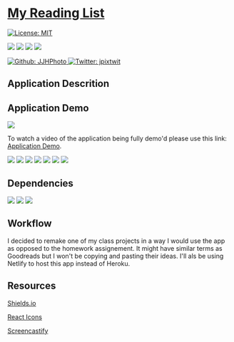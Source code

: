 # [My Reading List](...)

[![License: MIT](https://img.shields.io/badge/License-MIT-yellow.svg)](https://opensource.org/licenses/MIT)

<p>
    <img src="https://img.shields.io/github/repo-size/JJHPhoto/my-reading-list" />
    <img src="https://img.shields.io/github/languages/top/JJHPhoto/my-reading-list"  />
    <img src="https://img.shields.io/github/issues/JJHPhoto/my-reading-list" />
    <img src="https://img.shields.io/github/last-commit/JJHPhoto/my-reading-list" >
</p>
<p>
    <a href="https://github.com/JJHPhoto">
        <img alt="Github: JJHPhoto" src="https://img.shields.io/github/followers/JJHPhoto ?style=social" target="_blank" />
    </a>
    <a href="https://twitter.com/jpixtwit">
        <img alt="Twitter: jpixtwit" src="https://img.shields.io/twitter/follow/jpixtwit.svg?style=social" target="_blank" />
    </a>
</p>

## Application Descrition

## Application Demo

![](...)

To watch a video of the application being fully demo'd please use this link: [Application Demo](...).

<p>
  <img src="https://img.shields.io/badge/-React-informational" /> <img src="https://img.shields.io/badge/Javascript-yellow" /> <img src="https://img.shields.io/badge/HTML-orange" /> <img src="https://img.shields.io/badge/-css-success" /> <img src="https://img.shields.io/badge/-express-9cf" /> <img src="https://img.shields.io/badge/-mongoDB-orange" /> <img src="https://img.shields.io/badge/-node.js-green" />

</p>

## Dependencies

<img src="https://img.shields.io/badge/React-Boostrap-blue" /> <img src="https://img.shields.io/badge/Boostrap-informational" /> <img src="https://img.shields.io/badge/-Netlify-blueviolet" />

<p>

## Workflow

I decided to remake one of my class projects in a way I would use the app as opposed to the homework assignement. It might have similar terms as Goodreads but I won't be copying and pasting their ideas. I'll als be using Netlify to host this app instead of Heroku.

## Resources

[Shields.io](https://shields.io/)

[React Icons](https://react-icons.github.io/react-icons/)

[Screencastify](https://www.screencastify.com/)

